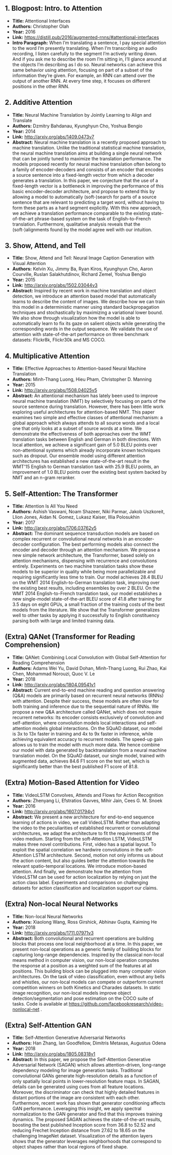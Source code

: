## 1. Blogpost: Intro. to Attention
  - **Title:** Attentional Interfaces
  - **Authors:** Christopher Olah
  - **Year:** 2016
  - **Link:** https://distill.pub/2016/augmented-rnns/#attentional-interfaces
  - **Intro Paragraph:** When I’m translating a sentence, I pay special attention to the word I’m presently translating. When I’m transcribing an audio recording, I listen carefully to the segment I’m actively writing down. And if you ask me to describe the room I’m sitting in, I’ll glance around at the objects I’m describing as I do so. Neural networks can achieve this same behavior using attention, focusing on part of a subset of the information they’re given. For example, an RNN can attend over the output of another RNN. At every time step, it focuses on different positions in the other RNN.

## 2. Additive Attention
  - **Title:** Neural Machine Translation by Jointly Learning to Align and Translate
  - **Authors:** Dzmitry Bahdanau, Kyunghyun Cho, Yoshua Bengio
  - **Year:** 2014
  - **Link:** http://arxiv.org/abs/1409.0473v7
  - **Abstract:** Neural machine translation is a recently proposed approach to machine translation. Unlike the traditional statistical machine translation, the neural machine translation aims at building a single neural network that can be jointly tuned to maximize the translation performance. The models proposed recently for neural machine translation often belong to a family of encoder-decoders and consists of an encoder that encodes a source sentence into a fixed-length vector from which a decoder generates a translation. In this paper, we conjecture that the use of a fixed-length vector is a bottleneck in improving the performance of this basic encoder-decoder architecture, and propose to extend this by allowing a model to automatically (soft-)search for parts of a source sentence that are relevant to predicting a target word, without having to form these parts as a hard segment explicitly. With this new approach, we achieve a translation performance comparable to the existing state-of-the-art phrase-based system on the task of English-to-French translation. Furthermore, qualitative analysis reveals that the (soft-)alignments found by the model agree well with our intuition.

## 3. Show, Attend, and Tell
  - **Title:** Show, Attend and Tell: Neural Image Caption Generation with Visual
  Attention
  - **Authors:** Kelvin Xu, Jimmy Ba, Ryan Kiros, Kyunghyun Cho, Aaron Courville, Ruslan Salakhutdinov, Richard Zemel, Yoshua Bengio
  - **Year:** 2015
  - **Link:** http://arxiv.org/abs/1502.03044v3
  - **Abstract:** Inspired by recent work in machine translation and object detection, we introduce an attention based model that automatically learns to describe the content of images. We describe how we can train this model in a deterministic manner using standard backpropagation techniques and stochastically by maximizing a variational lower bound. We also show through visualization how the model is able to automatically learn to fix its gaze on salient objects while generating the corresponding words in the output sequence. We validate the use of attention with state-of-the-art performance on three benchmark datasets: Flickr8k, Flickr30k and MS COCO.

## 4. Multiplicative Attention
  - **Title:** Effective Approaches to Attention-based Neural Machine Translation
  - **Authors:** Minh-Thang Luong, Hieu Pham, Christopher D. Manning
  - **Year:** 2015
  - **Link:** http://arxiv.org/abs/1508.04025v5
  - **Abstract:** An attentional mechanism has lately been used to improve neural machine translation (NMT) by selectively focusing on parts of the source sentence during translation. However, there has been little work exploring useful architectures for attention-based NMT. This paper examines two simple and effective classes of attentional mechanism: a global approach which always attends to all source words and a local one that only looks at a subset of source words at a time. We demonstrate the effectiveness of both approaches over the WMT translation tasks between English and German in both directions. With local attention, we achieve a significant gain of 5.0 BLEU points over non-attentional systems which already incorporate known techniques such as dropout. Our ensemble model using different attention architectures has established a new state-of-the-art result in the WMT'15 English to German translation task with 25.9 BLEU points, an improvement of 1.0 BLEU points over the existing best system backed by NMT and an n-gram reranker.

## 5. Self-Attention: The Transformer
  - **Title:** Attention Is All You Need
  - **Authors:** Ashish Vaswani, Noam Shazeer, Niki Parmar, Jakob Uszkoreit, Llion Jones, Aidan N. Gomez, Lukasz Kaiser, Illia Polosukhin
  - **Year:** 2017
  - **Link:** http://arxiv.org/abs/1706.03762v5
  - **Abstract:** The dominant sequence transduction models are based on complex recurrent or convolutional neural networks in an encoder-decoder configuration. The best performing models also connect the encoder and decoder through an attention mechanism. We propose a new simple network architecture, the Transformer, based solely on attention mechanisms, dispensing with recurrence and convolutions entirely. Experiments on two machine translation tasks show these models to be superior in quality while being more parallelizable and requiring significantly less time to train. Our model achieves 28.4 BLEU on the WMT 2014 English-to-German translation task, improving over the existing best results, including ensembles by over 2 BLEU. On the WMT 2014 English-to-French translation task, our model establishes a new single-model state-of-the-art BLEU score of 41.8 after training for 3.5 days on eight GPUs, a small fraction of the training costs of the best models from the literature. We show that the Transformer generalizes well to other tasks by applying it successfully to English constituency parsing both with large and limited training data.

## (Extra) QANet (Transformer for Reading Comprehension)
  - **Title:** QANet: Combining Local Convolution with Global Self-Attention for
  Reading Comprehension
  - **Authors:** Adams Wei Yu, David Dohan, Minh-Thang Luong, Rui Zhao, Kai Chen, Mohammad Norouzi, Quoc V. Le
  - **Year:** 2018
  - **Link:** http://arxiv.org/abs/1804.09541v1
  - **Abstract:** Current end-to-end machine reading and question answering (Q\&A) models are primarily based on recurrent neural networks (RNNs) with attention. Despite their success, these models are often slow for both training and inference due to the sequential nature of RNNs. We propose a new Q\&A architecture called QANet, which does not require recurrent networks: Its encoder consists exclusively of convolution and self-attention, where convolution models local interactions and self-attention models global interactions. On the SQuAD dataset, our model is 3x to 13x faster in training and 4x to 9x faster in inference, while achieving equivalent accuracy to recurrent models. The speed-up gain allows us to train the model with much more data. We hence combine our model with data generated by backtranslation from a neural machine translation model. On the SQuAD dataset, our single model, trained with augmented data, achieves 84.6 F1 score on the test set, which is significantly better than the best published F1 score of 81.8.

## (Extra) Motion-Based Attention for Video
  - **Title:** VideoLSTM Convolves, Attends and Flows for Action Recognition
  - **Authors:** Zhenyang Li, Efstratios Gavves, Mihir Jain, Cees G. M. Snoek
  - **Year:** 2016
  - **Link:** http://arxiv.org/abs/1607.01794v1
  - **Abstract:** We present a new architecture for end-to-end sequence learning of actions in video, we call VideoLSTM. Rather than adapting the video to the peculiarities of established recurrent or convolutional architectures, we adapt the architecture to fit the requirements of the video medium. Starting from the soft-Attention LSTM, VideoLSTM makes three novel contributions. First, video has a spatial layout. To exploit the spatial correlation we hardwire convolutions in the soft-Attention LSTM architecture. Second, motion not only informs us about the action content, but also guides better the attention towards the relevant spatio-temporal locations. We introduce motion-based attention. And finally, we demonstrate how the attention from VideoLSTM can be used for action localization by relying on just the action class label. Experiments and comparisons on challenging datasets for action classification and localization support our claims.

## (Extra) Non-local Neural Networks
  - **Title:** Non-local Neural Networks
  - **Authors:** Xiaolong Wang, Ross Girshick, Abhinav Gupta, Kaiming He
  - **Year:** 2018
  - **Link:** http://arxiv.org/abs/1711.07971v3
  - **Abstract:** Both convolutional and recurrent operations are building blocks that process one local neighborhood at a time. In this paper, we present non-local operations as a generic family of building blocks for capturing long-range dependencies. Inspired by the classical non-local means method in computer vision, our non-local operation computes the response at a position as a weighted sum of the features at all positions. This building block can be plugged into many computer vision architectures. On the task of video classification, even without any bells and whistles, our non-local models can compete or outperform current competition winners on both Kinetics and Charades datasets. In static image recognition, our non-local models improve object detection/segmentation and pose estimation on the COCO suite of tasks. Code is available at https://github.com/facebookresearch/video-nonlocal-net .

## (Extra) Self-Attention GAN
  - **Title:** Self-Attention Generative Adversarial Networks
  - **Authors:** Han Zhang, Ian Goodfellow, Dimitris Metaxas, Augustus Odena
  - **Year:** 2018
  - **Link:** http://arxiv.org/abs/1805.08318v1
  - **Abstract:** In this paper, we propose the Self-Attention Generative Adversarial Network (SAGAN) which allows attention-driven, long-range dependency modeling for image generation tasks. Traditional convolutional GANs generate high-resolution details as a function of only spatially local points in lower-resolution feature maps. In SAGAN, details can be generated using cues from all feature locations. Moreover, the discriminator can check that highly detailed features in distant portions of the image are consistent with each other. Furthermore, recent work has shown that generator conditioning affects GAN performance. Leveraging this insight, we apply spectral normalization to the GAN generator and find that this improves training dynamics. The proposed SAGAN achieves the state-of-the-art results, boosting the best published Inception score from 36.8 to 52.52 and reducing Frechet Inception distance from 27.62 to 18.65 on the challenging ImageNet dataset. Visualization of the attention layers shows that the generator leverages neighborhoods that correspond to object shapes rather than local regions of fixed shape.
